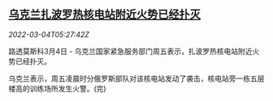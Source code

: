 <!--1646371862000-->
[乌克兰扎波罗热核电站附近火势已经扑灭](https://cn.reuters.com/article/ukraine-nuclear-station-fire-0304-idCNKCS2L10CM)
------

<div><i>2022-03-04T05:27:42Z</i></div><p>路透莫斯科3月4日 - 乌克兰国家紧急服务部门周五表示，扎波罗热核电站附近火势已经扑灭。</p><p>乌克兰表示，周五凌晨时分俄罗斯部队对该核电站发动了袭击，核电站旁一栋五层楼高的训练场所发生火警。(完)</p>
